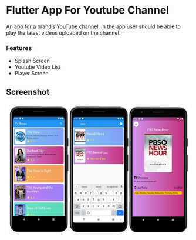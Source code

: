 # Flutter App For Youtube Channel

An app for a brand’s YouTube channel. In the app user should be able to play the latest videos uploaded on the channel.

### Features
  - Splash Screen
  - Youtube Video List
  - Player Screen
  
## Screenshot

![Flutter Youtube Channel Naimur Hasan](https://raw.githubusercontent.com/naimurhasan/flutter_tvmaze_schedule/master/_screenshots/screenshot_all_screen.jpg)


  
  
